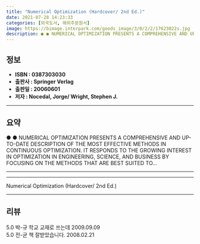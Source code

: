 ```yaml
---
title: "Numerical Optimization (Hardcover/ 2nd Ed.)"
date: 2021-07-28 14:23:33
categories: [외국도서, 해외주문원서]
image: https://bimage.interpark.com/goods_image/3/0/2/2/17623022s.jpg
description: ● ● NUMERICAL OPTIMIZATION PRESENTS A COMPREHENSIVE AND UP-TO-DATE DESCRIPTION OF THE MOST EFFECTIVE METHODS IN CONTINUOUS OPTIMIZATION. IT RESPONDS TO THE GR
---
```


## **정보**

- **ISBN : 0387303030**
- **출판사 : Springer Verlag**
- **출판일 : 20060601**
- **저자 : Nocedal, Jorge/ Wright, Stephen J.**

------



## **요약**

●  ●  NUMERICAL OPTIMIZATION PRESENTS A COMPREHENSIVE AND UP-TO-DATE DESCRIPTION OF THE MOST EFFECTIVE METHODS IN CONTINUOUS OPTIMIZATION. IT RESPONDS TO THE GROWING INTEREST IN OPTIMIZATION IN ENGINEERING, SCIENCE, AND BUSINESS BY FOCUSING ON THE METHODS THAT ARE BEST SUITED TO... 

------



------


Numerical Optimization (Hardcover/ 2nd Ed.) 

------


## **리뷰** 

5.0 박-규 학교 교재로 쓰는데 2009.09.09 <br/>5.0 전-균 책 잘받았습니다. 2008.02.21 <br/>